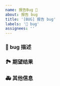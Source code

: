 ```yaml
---
name: 报告Bug 🐛
about: 报告 bug
title: '[BUG] 报告 bug'
labels: '🐛 bug'
assignees: ''
---
```


### 🐛 bug 描述

<!-- 详细地描述 bug，让大家都能理解 -->

### 🏞 期望结果

<!-- 描述你原本期望看到的结果 -->

### 🚑 其他信息

<!-- 如截图等其他信息可以贴在这里 -->
